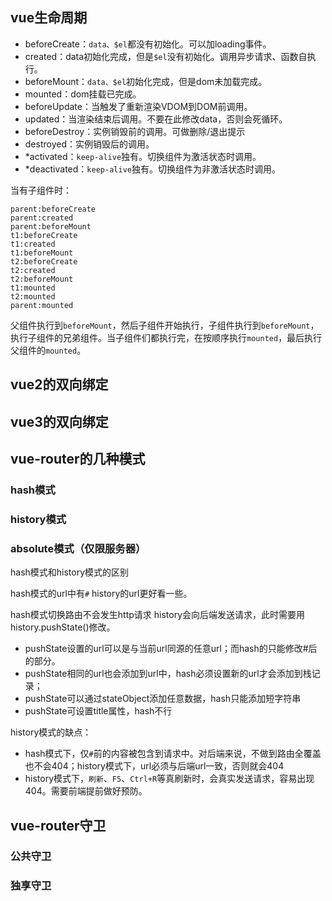## vue生命周期

- beforeCreate：`data、$el`都没有初始化。可以加loading事件。
- created：data初始化完成，但是`$el`没有初始化。调用异步请求、函数自执行。
- beforeMount：`data、$el`初始化完成，但是dom未加载完成。
- mounted：dom挂载已完成。
- beforeUpdate：当触发了重新渲染VDOM到DOM前调用。
- updated：当渲染结束后调用。不要在此修改data，否则会死循环。
- beforeDestroy：实例销毁前的调用。可做删除/退出提示
- destroyed：实例销毁后的调用。
- *activated：`keep-alive`独有。切换组件为激活状态时调用。
- *deactivated：`keep-alive`独有。切换组件为非激活状态时调用。

当有子组件时：

```
parent:beforeCreate
parent:created
parent:beforeMount
t1:beforeCreate
t1:created
t1:beforeMount
t2:beforeCreate
t2:created
t2:beforeMount
t1:mounted
t2:mounted
parent:mounted
```

父组件执行到`beforeMount`，然后子组件开始执行，子组件执行到`beforeMount`，执行子组件的兄弟组件。当子组件们都执行完，在按顺序执行`mounted`，最后执行父组件的`mounted`。

## vue2的双向绑定



## vue3的双向绑定



## vue-router的几种模式

### hash模式

### history模式

### absolute模式（仅限服务器）

hash模式和history模式的区别

hash模式的url中有`#` history的url更好看一些。

hash模式切换路由不会发生http请求 history会向后端发送请求，此时需要用history.pushState()修改。

- pushState设置的url可以是与当前url同源的任意url；而hash的只能修改#后的部分。
- pushState相同的url也会添加到url中，hash必须设置新的url才会添加到栈记录；
- pushState可以通过stateObject添加任意数据，hash只能添加短字符串
- pushState可设置title属性，hash不行

history模式的缺点：

- hash模式下，仅`#`前的内容被包含到请求中。对后端来说，不做到路由全覆盖也不会404；history模式下，url必须与后端url一致，否则就会404
- history模式下，`刷新`、`F5`、`Ctrl+R`等真刷新时，会真实发送请求，容易出现404。需要前端提前做好预防。

## vue-router守卫

### 公共守卫

### 独享守卫



